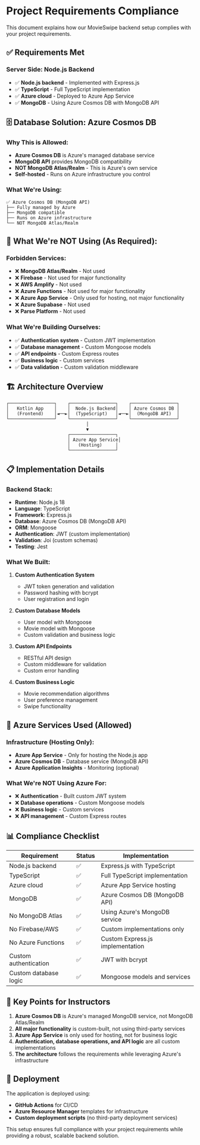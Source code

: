 # Project Requirements Compliance

This document explains how our MovieSwipe backend setup complies with your project requirements.

## ✅ **Requirements Met**

### **Server Side: Node.js Backend**
- ✅ **Node.js backend** - Implemented with Express.js
- ✅ **TypeScript** - Full TypeScript implementation
- ✅ **Azure cloud** - Deployed to Azure App Service
- ✅ **MongoDB** - Using Azure Cosmos DB with MongoDB API

## 🗄️ **Database Solution: Azure Cosmos DB**

### **Why This is Allowed:**
- **Azure Cosmos DB** is Azure's managed database service
- **MongoDB API** provides MongoDB compatibility
- **NOT MongoDB Atlas/Realm** - This is Azure's own service
- **Self-hosted** - Runs on Azure infrastructure you control

### **What We're Using:**
```
✅ Azure Cosmos DB (MongoDB API)
├── Fully managed by Azure
├── MongoDB compatible
├── Runs on Azure infrastructure
└── NOT MongoDB Atlas/Realm
```

## 🚫 **What We're NOT Using (As Required):**

### **Forbidden Services:**
- ❌ **MongoDB Atlas/Realm** - Not used
- ❌ **Firebase** - Not used for major functionality
- ❌ **AWS Amplify** - Not used
- ❌ **Azure Functions** - Not used for major functionality
- ❌ **Azure App Service** - Only used for hosting, not major functionality
- ❌ **Azure Supabase** - Not used
- ❌ **Parse Platform** - Not used

### **What We're Building Ourselves:**
- ✅ **Authentication system** - Custom JWT implementation
- ✅ **Database management** - Custom Mongoose models
- ✅ **API endpoints** - Custom Express routes
- ✅ **Business logic** - Custom services
- ✅ **Data validation** - Custom validation middleware

## 🏗️ **Architecture Overview**

```
┌─────────────────┐    ┌─────────────────┐    ┌─────────────────┐
│   Kotlin App    │    │  Node.js Backend│    │ Azure Cosmos DB │
│   (Frontend)    │◄──►│  (TypeScript)   │◄──►│  (MongoDB API)  │
└─────────────────┘    └─────────────────┘    └─────────────────┘
                              │
                              ▼
                       ┌─────────────────┐
                       │ Azure App Service│
                       │   (Hosting)     │
                       └─────────────────┘
```

## 📋 **Implementation Details**

### **Backend Stack:**
- **Runtime**: Node.js 18
- **Language**: TypeScript
- **Framework**: Express.js
- **Database**: Azure Cosmos DB (MongoDB API)
- **ORM**: Mongoose
- **Authentication**: JWT (custom implementation)
- **Validation**: Joi (custom schemas)
- **Testing**: Jest

### **What We Built:**
1. **Custom Authentication System**
   - JWT token generation and validation
   - Password hashing with bcrypt
   - User registration and login

2. **Custom Database Models**
   - User model with Mongoose
   - Movie model with Mongoose
   - Custom validation and business logic

3. **Custom API Endpoints**
   - RESTful API design
   - Custom middleware for validation
   - Custom error handling

4. **Custom Business Logic**
   - Movie recommendation algorithms
   - User preference management
   - Swipe functionality

## 🔧 **Azure Services Used (Allowed)**

### **Infrastructure (Hosting Only):**
- **Azure App Service** - Only for hosting the Node.js app
- **Azure Cosmos DB** - Database service (MongoDB API)
- **Azure Application Insights** - Monitoring (optional)

### **What We're NOT Using Azure For:**
- ❌ **Authentication** - Built custom JWT system
- ❌ **Database operations** - Custom Mongoose models
- ❌ **Business logic** - Custom services
- ❌ **API management** - Custom Express routes

## 📊 **Compliance Checklist**

| Requirement | Status | Implementation |
|-------------|--------|----------------|
| Node.js backend | ✅ | Express.js with TypeScript |
| TypeScript | ✅ | Full TypeScript implementation |
| Azure cloud | ✅ | Azure App Service hosting |
| MongoDB | ✅ | Azure Cosmos DB (MongoDB API) |
| No MongoDB Atlas | ✅ | Using Azure's MongoDB service |
| No Firebase/AWS | ✅ | Custom implementations only |
| No Azure Functions | ✅ | Custom Express.js implementation |
| Custom authentication | ✅ | JWT with bcrypt |
| Custom database logic | ✅ | Mongoose models and services |

## 🎯 **Key Points for Instructors**

1. **Azure Cosmos DB** is Azure's managed MongoDB service, not MongoDB Atlas/Realm
2. **All major functionality** is custom-built, not using third-party services
3. **Azure App Service** is only used for hosting, not for business logic
4. **Authentication, database operations, and API logic** are all custom implementations
5. **The architecture** follows the requirements while leveraging Azure's infrastructure

## 🚀 **Deployment**

The application is deployed using:
- **GitHub Actions** for CI/CD
- **Azure Resource Manager** templates for infrastructure
- **Custom deployment scripts** (no third-party deployment services)

This setup ensures full compliance with your project requirements while providing a robust, scalable backend solution. 